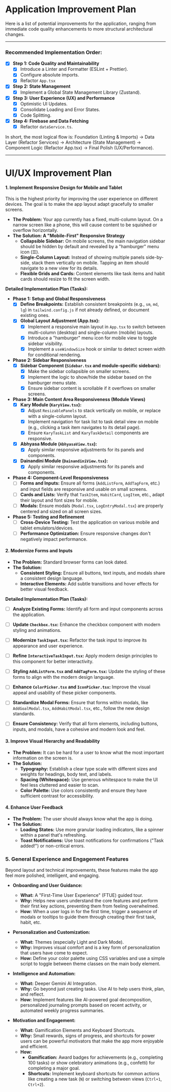 # Application Improvement Plan

Here is a list of potential improvements for the application, ranging from immediate code quality enhancements to more structural architectural changes.

---

### Recommended Implementation Order:

- [x] **Step 1: Code Quality and Maintainability**
  - [x] Introduce a Linter and Formatter (ESLint + Prettier).
  - [x] Configure absolute imports.
  - [x] Refactor `App.tsx`

- [x] **Step 2: State Management**
  - [x] Implement a Global State Management Library (Zustand).

- [x] **Step 3: User Experience (UX) and Performance**
  - [x] Optimistic UI Updates.
  - [x] Consolidate Loading and Error States.
  - [x] Code Splitting.

- [x] **Step 4: Firebase and Data Fetching**
  - [x] Refactor `dataService.ts`.

In short, the most logical flow is:
Foundation (Linting & Imports) -> Data Layer (Refactor Services) -> Architecture (State Management) -> Component Logic (Refactor App.tsx) -> Final Polish (UX/Performance).

---

# UI/UX Improvement Plan

#### 1. Implement Responsive Design for Mobile and Tablet

This is the highest priority for improving the user experience on different devices. The goal is to make the app layout adapt gracefully to smaller screens.

*   **The Problem:** Your app currently has a fixed, multi-column layout. On a narrow screen like a phone, this will cause content to be squished or overflow horizontally.
*   **The Solution: A "Mobile-First" Responsive Strategy**
    *   **Collapsible Sidebar:** On mobile screens, the main navigation sidebar should be hidden by default and revealed by a "hamburger" menu icon (☰).
    *   **Single-Column Layout:** Instead of showing multiple panels side-by-side, stack them vertically on mobile. Tapping an item should navigate to a new view for its details.
    *   **Flexible Grids and Cards:** Content elements like task items and habit cards should resize to fit the screen width.

**Detailed Implementation Plan (Tasks):**

*   **Phase 1: Setup and Global Responsiveness**
    *   [x] **Define Breakpoints:** Establish consistent breakpoints (e.g., `sm`, `md`, `lg`) in `tailwind.config.js` if not already defined, or document existing ones.
    *   [x] **Global Layout Adjustment (App.tsx):**
        *   [x] Implement a responsive main layout in `App.tsx` to switch between multi-column (desktop) and single-column (mobile) layouts.
        *   [x] Introduce a "hamburger" menu icon for mobile view to toggle sidebar visibility.
        *   [x] Implement a `useWindowSize` hook or similar to detect screen width for conditional rendering.
*   **Phase 2: Sidebar Responsiveness**
    *   [x] **Sidebar Component (`Sidebar.tsx` and module-specific sidebars):**
        *   [x] Make the sidebar collapsible on smaller screens.
        *   [x] Implement the logic to show/hide the sidebar based on the hamburger menu state.
        *   [x] Ensure sidebar content is scrollable if it overflows on smaller screens.
*   **Phase 3: Main Content Area Responsiveness (Module Views)**
    *   [x] **Kary Module (`KaryView.tsx`):**
        *   [x] Adjust `ResizablePanels` to stack vertically on mobile, or replace with a single-column layout.
        *   [x] Implement navigation for task list to task detail view on mobile (e.g., clicking a task item navigates to its detail page).
        *   [x] Ensure `KaryTaskList` and `KaryTaskDetail` components are responsive.
    *   [x] **Abhyasa Module (`AbhyasaView.tsx`):**
        *   [x] Apply similar responsive adjustments for its panels and components.
    *   [x] **Dainandini Module (`DainandiniView.tsx`):**
        *   [x] Apply similar responsive adjustments for its panels and components.
*   **Phase 4: Component-Level Responsiveness**
    *   [ ] **Forms and Inputs:** Ensure all forms (`AddListForm`, `AddTagForm`, etc.) and input fields are responsive and usable on small screens.
    *   [ ] **Cards and Lists:** Verify that `TaskItem`, `HabitCard`, `LogItem`, etc., adapt their layout and font sizes for mobile.
    *   [ ] **Modals:** Ensure modals (`Modal.tsx`, `LogEntryModal.tsx`) are properly centered and sized on all screen sizes.
*   **Phase 5: Testing and Refinement**
    *   [ ] **Cross-Device Testing:** Test the application on various mobile and tablet emulators/devices.
    *   [ ] **Performance Optimization:** Ensure responsive changes don't negatively impact performance.

#### 2. Modernize Forms and Inputs

*   **The Problem:** Standard browser forms can look dated.
*   **The Solution:**
    *   **Consistent Styling:** Ensure all buttons, text inputs, and modals share a consistent design language.
    *   **Interactive Elements:** Add subtle transitions and hover effects for better visual feedback.

**Detailed Implementation Plan (Tasks):**

*   [ ] **Analyze Existing Forms:** Identify all form and input components across the application.
*   [ ] **Update `Checkbox.tsx`:** Enhance the checkbox component with modern styling and animations.
*   [ ] **Modernize `TaskInput.tsx`:** Refactor the task input to improve its appearance and user experience.
*   [ ] **Refine `InteractiveTaskInput.tsx`:** Apply modern design principles to this component for better interactivity.
*   [ ] **Styling `AddListForm.tsx` and `AddTagForm.tsx`:** Update the styling of these forms to align with the modern design language.
*   [ ] **Enhance `ColorPicker.tsx` and `IconPicker.tsx`:** Improve the visual appeal and usability of these picker components.
*   [ ] **Standardize Modal Forms:** Ensure that forms within modals, like `AddGoalModal.tsx`, `AddHabitModal.tsx`, etc., follow the new design standards.
*   [ ] **Ensure Consistency:** Verify that all form elements, including buttons, inputs, and modals, have a cohesive and modern look and feel.


#### 3. Improve Visual Hierarchy and Readability

*   **The Problem:** It can be hard for a user to know what the most important information on the screen is.
*   **The Solution:**
    *   **Typography:** Establish a clear type scale with different sizes and weights for headings, body text, and labels.
    *   **Spacing (Whitespace):** Use generous whitespace to make the UI feel less cluttered and easier to scan.
    *   **Color Palette:** Use colors consistently and ensure they have sufficient contrast for accessibility.

#### 4. Enhance User Feedback

*   **The Problem:** The user should always know what the app is doing.
*   **The Solution:**
    *   **Loading States:** Use more granular loading indicators, like a spinner within a panel that's refreshing.
    *   **Toast Notifications:** Use toast notifications for confirmations ("Task added!") or non-critical errors.

### 5. General Experience and Engagement Features

Beyond layout and technical improvements, these features make the app feel more polished, intelligent, and engaging.

*   **Onboarding and User Guidance:**
    *   **What:** A "First-Time User Experience" (FTUE) guided tour.
    *   **Why:** Helps new users understand the core features and perform their first key actions, preventing them from feeling overwhelmed.
    *   **How:** When a user logs in for the first time, trigger a sequence of modals or tooltips to guide them through creating their first task, habit, etc.

*   **Personalization and Customization:**
    *   **What:** Themes (especially Light and Dark Mode).
    *   **Why:** Improves visual comfort and is a key form of personalization that users have come to expect.
    *   **How:** Define your color palette using CSS variables and use a simple script to toggle between theme classes on the main body element.

*   **Intelligence and Automation:**
    *   **What:** Deeper Gemini AI Integration.
    *   **Why:** Go beyond just creating tasks. Use AI to help users think, plan, and reflect.
    *   **How:** Implement features like AI-powered goal decomposition, personalized journaling prompts based on recent activity, or automated weekly progress summaries.

*   **Motivation and Engagement:**
    *   **What:** Gamification Elements and Keyboard Shortcuts.
    *   **Why:** Small rewards, signs of progress, and shortcuts for power users can be powerful motivators that make the app more enjoyable and efficient.
    *   **How:**
        *   **Gamification:** Award badges for achievements (e.g., completing 100 tasks) or show celebratory animations (e.g., confetti) for completing a major goal.
        *   **Shortcuts:** Implement keyboard shortcuts for common actions like creating a new task (`N`) or switching between views (`Ctrl+1`, `Ctrl+2`).